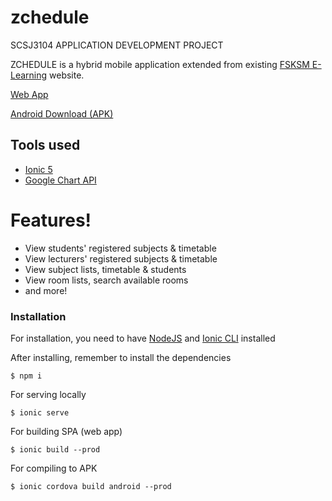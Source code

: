 # zchedule
SCSJ3104 APPLICATION DEVELOPMENT PROJECT

ZCHEDULE is a hybrid mobile application extended from existing [FSKSM E-Learning] website.

[Web App]

[Android Download (APK)]

## Tools used 
- [Ionic 5]
- [Google Chart API]

# Features!

  - View students' registered subjects & timetable
  - View lecturers' registered subjects & timetable
  - View subject lists, timetable & students
  - View room lists, search available rooms
  - and more!

 ### Installation
 For installation, you need to have [NodeJS] and [Ionic CLI] installed
 
 After installing, remember to install the dependencies
 
 `$ npm i`
 
 For serving locally
 
 `$ ionic serve`
 
 For building SPA (web app)
 
 `$ ionic build --prod`
 
 For compiling to APK
 
 `$ ionic cordova build android --prod`
  
  [FSKSM E-Learning]: <http://web1.fsksm.utm.my/~webapps/cgi-bin/webman/applications/fsksmELearning/index.cgi>
  [Ionic 5]: <https://ionicframework.com/docs>
  [Google Chart API]: <https://developers.google.com/chart>
  [Web App]: <http://gmm-student.fc.utm.my/~tcl2/>
  [Android Download (APK)]: <>
  [NodeJS]: <https://nodejs.org/en/> 
  [Ionic CLI]: <https://ionicframework.com/docs/cli>
